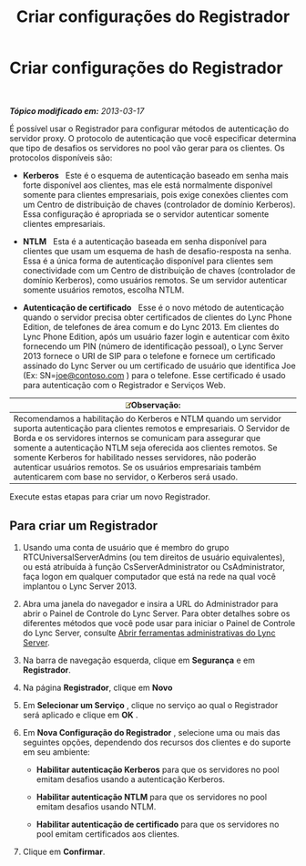 ﻿---
title: Criar configurações do Registrador
TOCTitle: Criar configurações do Registrador
ms:assetid: eddfbdd2-cfd0-4c03-986e-443d6728db7d
ms:mtpsurl: https://technet.microsoft.com/pt-br/library/Gg182601(v=OCS.15)
ms:contentKeyID: 49308517
ms.date: 05/19/2016
mtps_version: v=OCS.15
ms.translationtype: HT
---

# Criar configurações do Registrador

 

_**Tópico modificado em:** 2013-03-17_

É possível usar o Registrador para configurar métodos de autenticação do servidor proxy. O protocolo de autenticação que você especificar determina que tipo de desafios os servidores no pool vão gerar para os clientes. Os protocolos disponíveis são:

  - **Kerberos**   Este é o esquema de autenticação baseado em senha mais forte disponível aos clientes, mas ele está normalmente disponível somente para clientes empresariais, pois exige conexões clientes com um Centro de distribuição de chaves (controlador de domínio Kerberos). Essa configuração é apropriada se o servidor autenticar somente clientes empresariais.

  - **NTLM**   Esta é a autenticação baseada em senha disponível para clientes que usam um esquema de hash de desafio-resposta na senha. Essa é a única forma de autenticação disponível para clientes sem conectividade com um Centro de distribuição de chaves (controlador de domínio Kerberos), como usuários remotos. Se um servidor autenticar somente usuários remotos, escolha NTLM.

  - **Autenticação de certificado**   Esse é o novo método de autenticação quando o servidor precisa obter certificados de clientes do Lync Phone Edition, de telefones de área comum e do Lync 2013. Em clientes do Lync Phone Edition, após um usuário fazer login e autenticar com êxito fornecendo um PIN (número de identificação pessoal), o Lync Server 2013 fornece o URI de SIP para o telefone e fornece um certificado assinado do Lync Server ou um certificado de usuário que identifica Joe (Ex: SN=joe@contoso.com ) para o telefone. Esse certificado é usado para autenticação com o Registrador e Serviços Web.

<table>
<thead>
<tr class="header">
<th><img src="images/Gg425756.note(OCS.15).gif" title="note" alt="note" />Observação:</th>
</tr>
</thead>
<tbody>
<tr class="odd">
<td>Recomendamos a habilitação do Kerberos e NTLM quando um servidor suporta autenticação para clientes remotos e empresariais. O Servidor de Borda e os servidores internos se comunicam para assegurar que somente a autenticação NTLM seja oferecida aos clientes remotos. Se somente Kerberos for habilitado nesses servidores, não poderão autenticar usuários remotos. Se os usuários empresariais também autenticarem com base no servidor, o Kerberos será usado.</td>
</tr>
</tbody>
</table>


Execute estas etapas para criar um novo Registrador.

## Para criar um Registrador

1.  Usando uma conta de usuário que é membro do grupo RTCUniversalServerAdmins (ou tem direitos de usuário equivalentes), ou está atribuída à função CsServerAdministrator ou CsAdministrator, faça logon em qualquer computador que está na rede na qual você implantou o Lync Server 2013.

2.  Abra uma janela do navegador e insira a URL do Administrador para abrir o Painel de Controle do Lync Server. Para obter detalhes sobre os diferentes métodos que você pode usar para iniciar o Painel de Controle do Lync Server, consulte [Abrir ferramentas administrativas do Lync Server](lync-server-2013-open-lync-server-administrative-tools.md).

3.  Na barra de navegação esquerda, clique em **Segurança** e em **Registrador**.

4.  Na página **Registrador**, clique em **Novo**

5.  Em **Selecionar um Serviço** , clique no serviço ao qual o Registrador será aplicado e clique em **OK** .

6.  Em **Nova Configuração do Registrador** , selecione uma ou mais das seguintes opções, dependendo dos recursos dos clientes e do suporte em seu ambiente:
    
      - **Habilitar autenticação Kerberos** para que os servidores no pool emitam desafios usando a autenticação Kerberos.
    
      - **Habilitar autenticação NTLM** para que os servidores no pool emitam desafios usando NTLM.
    
      - **Habilitar autenticação de certificado** para que os servidores no pool emitam certificados aos clientes.

7.  Clique em **Confirmar**.

